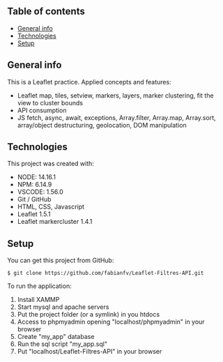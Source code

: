 ## Table of contents
* [General info](#general-info)
* [Technologies](#technologies)
* [Setup](#setup)

## General info
This is a Leaflet practice.
Applied concepts and features:
* Leaflet map, tiles, setview, markers, layers, marker clustering, fit the view to cluster bounds
* API consumption
* JS fetch, async, await, exceptions, Array.filter, Array.map, Array.sort, array/object destructuring, geolocation, DOM manipulation
<!--
[Click here to see this page online](https://fabianfv.github.io/nombre-repo/)
-->

## Technologies
This project was created with:
* NODE: 14.16.1
* NPM: 6.14.9
* VSCODE: 1.56.0
* Git / GitHub
* HTML, CSS, Javascript
* Leaflet 1.5.1
* Leaflet markercluster 1.4.1
	
## Setup
You can get this project from GitHub:
```
$ git clone https://github.com/fabianfv/Leaflet-Filtres-API.git
```
To run the application:

1. Install XAMMP
2. Start mysql and apache servers
3. Put the project folder (or a symlink) in you htdocs
4. Access to phpmyadmin opening "localhost/phpmyadmin" in your browser
5. Create "my_app" database
6. Run the sql script "my_app.sql"
7. Put "localhost/Leaflet-Filtres-API" in your browser